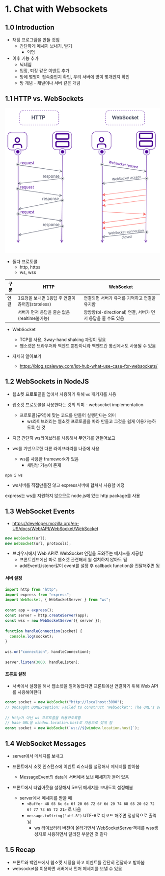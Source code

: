 # 1. Chat with Websockets

## 1.0 Introduction

- 채팅 프로그램을 만들 것임
  - 간단하게 메세지 보내기, 받기
    - 익명
- 이후 기능 추가
  - 닉네임
  - 입장, 퇴장 같은 이벤트 추가
  - 방에 몇명이 접속중인지 확인, 우리 서버에 방이 몇개인지 확인
  - 방 개념 - 채널이나 서버 같은 개념

## 1.1 HTTP vs. WebSockets

![](./websockets-http.png)

- 둘다 프로토콜
  - http, https
  - ws, wss

| 구분 | HTTP                                             | WebSocket                                                    |
| ---- | ------------------------------------------------ | ------------------------------------------------------------ |
| 연결 | 1요청을 보내면 1응답 후 연결이 끊어짐(stateless) | 연결되면 서버가 유저를 기억하고 연결을 유지함                |
|      | 서버가 먼저 응답을 줄순 없음(realtime불가능)     | 양방향(bi-directional) 연결, 서버가 먼저 응답을 줄 수도 있음 |

- WebSocket

  - TCP를 사용, 3way-hand shaking 과정이 필요
  - 웹소켓은 브라우저와 백엔드 뿐만아니라 백엔드간 통신에서도 사용될 수 있음

- 자세히 알아보기
  - https://blog.scaleway.com/iot-hub-what-use-case-for-websockets/

## 1.2 WebSockets in NodeJS

- 웹소켓 프로토콜을 앱에서 사용하기 위해 `ws` 패키지를 사용
- 웹소켓 프로토콜을 사용한다는 것의 의미 - websocket implementation

  - 프로토콜(규약)에 맞는 코드를 만들어 실행한다는 의미
    - ws라이브러리는 웹소켓 프로토콜을 따라 만들고 그것을 쉽게 이용가능하도록 한 것

- 지금 간단히 ws라이브러를 사용해서 무언가를 만들어보고
- ws를 기반으로한 다른 라이브러리를 나중에 사용
  - ws를 사용한 framework가 있음
    - 채팅방 기능이 존재

`npm i ws`

- ws서버를 직접만들진 않고 express서버에 합쳐서 사용할 예정

express는 ws를 지원하지 않으므로 node.js에 있는 http package를 사용

## 1.3 WebSocket Events

- https://developer.mozilla.org/en-US/docs/Web/API/WebSocket/WebSocket

```js
new WebSocket(url);
new WebSocket(url, protocols);
```

- 브라우저에서 Web API로 WebSocket 연결을 도와주는 메서드를 제공함
  - 프론트엔드에선 따로 웹소켓 관련해서 뭘 설치하지 않아도 됨
  - addEventListener같이 event를 설정 후 callback function을 전달해주면 됨

#### 서버 설정

```js
import http from "http";
import express from "express";
import WebSocket, { WebSocketServer } from "ws";

const app = express();
const server = http.createServer(app);
const wss = new WebSocketServer({ server });

function handleConnection(socket) {
  console.log(socket);
}

wss.on("connection", handleConnection);

server.listen(3000, handleListen);
```

#### 프론트 설정

- 서버에서 설정을 해서 웹소켓을 열어놓았다면 프론트에선 연결하기 위해 Web API를 사용해야한다

```js
const socket = new WebSocket("http://localhost:3000");
// Uncaught DOMException: Failed to construct 'WebSocket': The URL's scheme must be either 'ws' or 'wss'. 'http' is not allowed.

// http가 아닌 ws 프로토콜을 이용하도록함
// base URL을 window.location.host로 자동으로 찾게 함
const socket = new WebSocket(`ws://${window.location.host}`);
```

## 1.4 WebSocket Messages

- server에서 메세지를 보내고
- 프론트에서 소켓 인스턴스에 이벤트 리스너를 설정해서 메세지를 받아봄

  - MessageEvent의 data에 서버에서 보낸 메세지가 들어 있음

- 프론트에서 타임아웃을 설정해서 5초뒤 메세지를 보내도록 설정해봄
  - server에서 메세지를 받을 때
    - `<Buffer 48 65 6c 6c 6f 20 66 72 6f 6d 20 74 68 65 20 62 72 6f 77 73 65 72 21>` 로 나옴
    - `message.toString("utf-8")` UTF-8로 디코드 해주면 정상적으로 출력 됨
      - ws 라이브러리 버전이 올라가면서 WebSocketServer객체를 wss생성자로 사용하면서 달라진 부분인 것 같다

## 1.5 Recap

- 프론트와 백엔드에서 웹소켓 세팅을 하고 이벤트를 간단히 전달하고 받아봄
- websocket을 이용하면 서버에서 먼저 메세지를 보낼 수 있음
